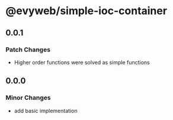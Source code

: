 # @evyweb/simple-ioc-container

## 0.0.1

### Patch Changes

- Higher order functions were solved as simple functions

## 0.0.0

### Minor Changes

- add basic implementation
